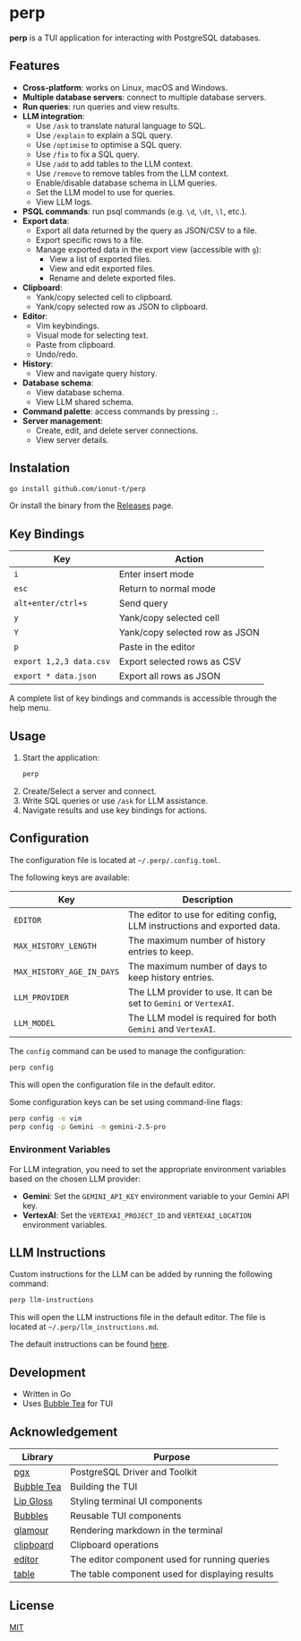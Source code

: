 # perp

**perp** is a TUI application for interacting with PostgreSQL databases.

## Features

- **Cross-platform**: works on Linux, macOS and Windows.
- **Multiple database servers**: connect to multiple database servers.
- **Run queries**: run queries and view results.
- **LLM integration**:
  - Use `/ask` to translate natural language to SQL.
  - Use `/explain` to explain a SQL query.
  - Use `/optimise` to optimise a SQL query.
  - Use `/fix` to fix a SQL query.
  - Use `/add` to add tables to the LLM context.
  - Use `/remove` to remove tables from the LLM context.
  - Enable/disable database schema in LLM queries.
  - Set the LLM model to use for queries.
  - View LLM logs.
- **PSQL commands**: run psql commands (e.g. `\d`, `\dt`, `\l`, etc.).
- **Export data**:
  - Export all data returned by the query as JSON/CSV to a file.
  - Export specific rows to a file.
  - Manage exported data in the export view (accessible with `g`):
    - View a list of exported files.
    - View and edit exported files.
    - Rename and delete exported files.
- **Clipboard**:
  - Yank/copy selected cell to clipboard.
  - Yank/copy selected row as JSON to clipboard.
- **Editor**:
  - Vim keybindings.
  - Visual mode for selecting text.
  - Paste from clipboard.
  - Undo/redo.
- **History**:
  - View and navigate query history.
- **Database schema**:
  - View database schema.
  - View LLM shared schema.
- **Command palette**: access commands by pressing `:`.
- **Server management**:
  - Create, edit, and delete server connections.
  - View server details.

## Instalation

```sh
go install github.com/ionut-t/perp
```

Or install the binary from the [Releases](https://github.com/ionut-t/perp/releases) page.

## Key Bindings

| Key                     | Action                         |
| ----------------------- | ------------------------------ |
| `i`                     | Enter insert mode              |
| `esc`                   | Return to normal mode          |
| `alt+enter/ctrl+s`      | Send query                     |
| `y`                     | Yank/copy selected cell        |
| `Y`                     | Yank/copy selected row as JSON |
| `p`                     | Paste in the editor            |
| `export 1,2,3 data.csv` | Export selected rows as CSV    |
| `export * data.json`    | Export all rows as JSON        |

A complete list of key bindings and commands is accessible through the help menu.

## Usage

1. Start the application:
   ```sh
   perp
   ```
2. Create/Select a server and connect.
3. Write SQL queries or use `/ask` for LLM assistance.
4. Navigate results and use key bindings for actions.

## Configuration

The configuration file is located at `~/.perp/.config.toml`.

The following keys are available:

| Key                       | Description                                                               |
| ------------------------- | ------------------------------------------------------------------------- |
| `EDITOR`                  | The editor to use for editing config, LLM instructions and exported data. |
| `MAX_HISTORY_LENGTH`      | The maximum number of history entries to keep.                            |
| `MAX_HISTORY_AGE_IN_DAYS` | The maximum number of days to keep history entries.                       |
| `LLM_PROVIDER`            | The LLM provider to use. It can be set to `Gemini` or `VertexAI`.         |
| `LLM_MODEL`               | The LLM model is required for both `Gemini` and `VertexAI`.               |

The `config` command can be used to manage the configuration:

```sh
perp config
```

This will open the configuration file in the default editor.

Some configuration keys can be set using command-line flags:

```sh
perp config -e vim
perp config -p Gemini -m gemini-2.5-pro
```

### Environment Variables

For LLM integration, you need to set the appropriate environment variables based on the chosen LLM provider:

- **Gemini**: Set the `GEMINI_API_KEY` environment variable to your Gemini API key.
- **VertexAI**: Set the `VERTEXAI_PROJECT_ID` and `VERTEXAI_LOCATION` environment variables.

## LLM Instructions

Custom instructions for the LLM can be added by running the following command:

```sh
perp llm-instructions
```

This will open the LLM instructions file in the default editor. The file is located at `~/.perp/llm_instructions.md`.

The default instructions can be found [here](internal/config/llm_instructions.md).

## Development

- Written in Go
- Uses [Bubble Tea](https://github.com/charmbracelet/bubbletea) for TUI

## Acknowledgement

| Library                                                  | Purpose                                         |
| -------------------------------------------------------- | ----------------------------------------------- |
| [pgx](https://github.com/jackc/pgx)                      | PostgreSQL Driver and Toolkit                   |
| [Bubble Tea](https://github.com/charmbracelet/bubbletea) | Building the TUI                                |
| [Lip Gloss](https://github.com/charmbracelet/lipgloss)   | Styling terminal UI components                  |
| [Bubbles](https://github.com/charmbracelet/bubbles)      | Reusable TUI components                         |
| [glamour](https://github.com/charmbracelet/glamour)      | Rendering markdown in the terminal              |
| [clipboard](https://github.com/atotto/clipboard)         | Clipboard operations                            |
| [editor](https://github.com/ionut-t/goeditor)            | The editor component used for running queries   |
| [table](https://github.com/ionut-t/gotable)              | The table component used for displaying results |

## License

[MIT](LICENSE)

